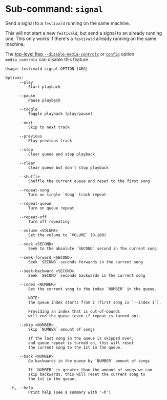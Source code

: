 # Sub-command: `signal`
Send a signal to a `festivald` running on the same machine.

This will not start a new `festivald`, but send a signal to an already running one. This only works if there's a `festivald` already running on the same machine.

The [top-level flag `--disable-media-controls`](command-line.md) or [`config`](../config.md) option `media_controls` can disable this feature.

```plaintext
Usage: festivald signal OPTION [ARG]

Options:
      --play
          Start playback

      --pause
          Pause playback

      --toggle
          Toggle playback (play/pause)

      --next
          Skip to next track

      --previous
          Play previous track

      --stop
          Clear queue and stop playback

      --clear
          Clear queue but don't stop playback

      --shuffle
          Shuffle the current queue and reset to the first song

      --repeat-song
          Turn on single `Song` track repeat

      --repeat-queue
          Turn on queue repeat

      --repeat-off
          Turn off repeating

      --volume <VOLUME>
          Set the volume to `VOLUME` (0-100)

      --seek <SECOND>
          Seek to the absolute `SECOND` second in the current song

      --seek-forward <SECOND>
          Seek `SECOND` seconds forwards in the current song

      --seek-backward <SECOND>
          Seek `SECOND` seconds backwards in the current song

      --index <NUMBER>
          Set the current song to the index `NUMBER` in the queue.
          
          NOTE:
          The queue index starts from 1 (first song is `--index 1`).
          
          Providing an index that is out-of-bounds
          will end the queue (even if repeat is turned on).

      --skip <NUMBER>
          Skip `NUMBER` amount of songs
          
          If the last song in the queue is skipped over,
          and queue repeat is turned on, this will reset
          the current song to the 1st in the queue.

      --back <NUMBER>
          Go backwards in the queue by `NUMBER` amount of songs
          
          If `NUMBER` is greater than the amount of songs we can
          skip backwards, this will reset the current song to
          the 1st in the queue.

  -h, --help
          Print help (see a summary with '-h')
```
